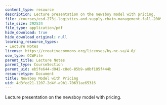 ```yaml
---
content_type: resource
description: Lecture presentation on the newsboy model with pricing.
file: /courses/esd-273j-logistics-and-supply-chain-management-fall-2009/4d3fed2112072d4fa9b170631ae65316_MITESD_273JF09_lec06.pdf
file_size: 292524
file_type: application/pdf
hide_download: true
hide_download_original: null
learning_resource_types:
- Lecture Notes
license: https://creativecommons.org/licenses/by-nc-sa/4.0/
ocw_type: OCWFile
parent_title: Lecture Notes
parent_type: CourseSection
parent_uid: eb5fe644-d042-c8e6-85b9-a0bf185f444b
resourcetype: Document
title: Newsboy Model with Pricing
uid: 4d3fed21-1207-2d4f-a9b1-70631ae65316
---
```

Lecture presentation on the newsboy model with pricing.